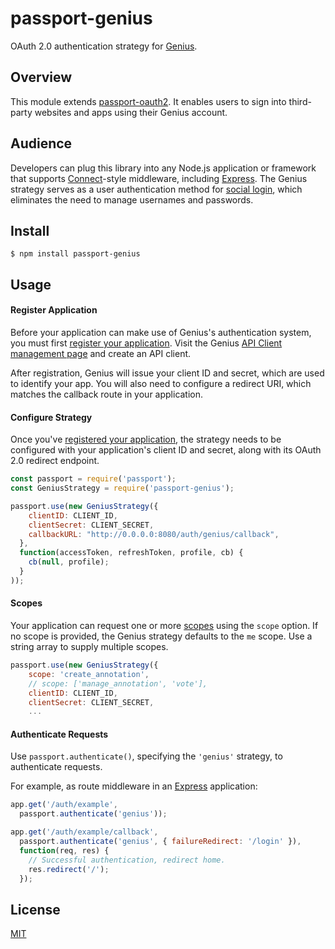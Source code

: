 # passport-genius

OAuth 2.0 authentication strategy for [Genius](https://genius.com/).

## Overview

This module extends [passport-oauth2](https://www.passportjs.org/packages/passport-oauth2/). It enables users to sign into third-party websites and apps using their Genius account.

## Audience

Developers can plug this library into any Node.js application or framework that supports [Connect](https://github.com/senchalabs/connect#readme)-style middleware, including [Express](https://expressjs.com/). The Genius strategy serves as a user authentication method for [social login](https://en.wikipedia.org/wiki/Social_login), which eliminates the need to manage usernames and passwords.

## Install

    $ npm install passport-genius

## Usage


#### Register Application

Before your application can make use of Genius's authentication system, you must first [register your application](https://docs.genius.com/#/getting-started-h1). Visit the Genius [API Client management page](https://genius.com/api-clients) and create an API client.

After registration, Genius will issue your client ID and secret, which are used to identify your app. You will also need to configure a redirect URI, which matches the callback route in your application.

#### Configure Strategy

Once you've [registered your application](#register-application), the strategy
needs to be configured with your application's client ID and secret, along with
its OAuth 2.0 redirect endpoint.

```js
const passport = require('passport');
const GeniusStrategy = require('passport-genius');

passport.use(new GeniusStrategy({
    clientID: CLIENT_ID,
    clientSecret: CLIENT_SECRET,
    callbackURL: "http://0.0.0.0:8080/auth/genius/callback",
  },
  function(accessToken, refreshToken, profile, cb) {
    cb(null, profile);
  }
));
```

#### Scopes

Your application can request one or more [scopes](https://docs.genius.com/#/authentication-h1:~:text=client%2Donly%20application%3F-,Available%20Scopes,-Access%20tokens%20can) using the `scope` option. If no scope is provided, the Genius strategy defaults to the `me` scope. Use a string array to supply multiple scopes. 

```js
passport.use(new GeniusStrategy({
    scope: 'create_annotation', 
    // scope: ['manage_annotation', 'vote'],
    clientID: CLIENT_ID,
    clientSecret: CLIENT_SECRET,
    ...
```

#### Authenticate Requests

Use `passport.authenticate()`, specifying the `'genius'` strategy, to
authenticate requests.

For example, as route middleware in an [Express](http://expressjs.com/)
application:

```js
app.get('/auth/example',
  passport.authenticate('genius'));

app.get('/auth/example/callback',
  passport.authenticate('genius', { failureRedirect: '/login' }),
  function(req, res) {
    // Successful authentication, redirect home.
    res.redirect('/');
  });
```

## License

[MIT](https://github.com/moneybaggjoe/passport-genius?tab=MIT-1-ov-file)
